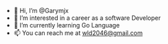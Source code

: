 - 👋 Hi, I’m @Garymjx
- 👀 I’m interested in a career as a software Developer
- 🌱 I’m currently learning Go Language
- 📫 You can reach me at wld2046@gmail.com

<!---
Garymjx/Garymjx is a ✨ special ✨ repository because its `README.md` (this file) appears on your GitHub profile.
You can click the Preview link to take a look at your changes.
--->
